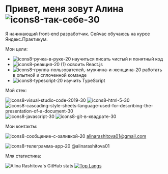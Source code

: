 # Привет, меня зовут Алина ![icons8-так-себе-30](https://user-images.githubusercontent.com/104506032/204129027-7cb43f0b-43bb-4b63-b347-c40b6ac1c686.png)

Я начинающий front-end разработчик. Сейчас обучаюсь на курсе Яндекс.Практикум.

Мои цели:

* ![icons8-ручка-в-руке-20](https://user-images.githubusercontent.com/104506032/204128801-c27bc1ef-e280-41e6-ab9d-ab6cb51bf367.png) научиться писать чистый и понятный код
* ![icons8-реакция-20 (1)](https://user-images.githubusercontent.com/104506032/204128784-15ca8f87-2214-4a5b-841c-3a9381725ef5.png) освоить React.js
* ![icons8-группа-пользователей,-мужчина-и-женщина-20](https://user-images.githubusercontent.com/104506032/204128660-fae433fa-e60b-44b1-9c16-8a79a4c01bf8.png) работать в опытной и сплоченной команде
* ![icons8-typescript-20](https://user-images.githubusercontent.com/104506032/204128839-ffd55522-ffad-4d25-b6cc-57aa31e7a70f.png) изучить TypeScript


Мой стек:

![icons8-visual-studio-code-2019-30](https://user-images.githubusercontent.com/104506032/204128441-fe3d75fd-5bb8-4341-bf1f-7b598faba96a.png) ![icons8-html-5-30](https://user-images.githubusercontent.com/104506032/204128401-4b085764-ca58-46c5-9b3d-3c7c4c680a0b.png) ![icons8-cascading-style-sheets-language-used-for-describing-the-presentation-of-a-document-30](https://user-images.githubusercontent.com/104506032/204128475-80e9e99a-20db-494f-89b5-220ffd5abd28.png) ![icons8-javascript-30](https://user-images.githubusercontent.com/104506032/204128496-5a02dbaf-e5f1-4952-bf50-c1ecd5e22c8e.png) ![icons8-git-в-квадрате-30](https://user-images.githubusercontent.com/104506032/204128513-a08cd9b7-801d-408b-9bb7-bacb3bc72a7b.png)

Мои контакты: 

![icons8-сообщение-с-заливкой-20](https://user-images.githubusercontent.com/104506032/204129623-b5964086-2c30-4a8d-abfe-a7600ef1d5e5.png) alinarashitova01@gmail.com

![icons8-телеграмма-app-20](https://user-images.githubusercontent.com/104506032/204129658-a77cee69-4a1c-4df3-94a6-84f87e4fbe97.png) @alinarashitova01

Мля статистика:

![Alina Rashitova's GitHub stats](https://github-readme-stats.vercel.app/api?username=AlinaRashitova&show_icons=true)
[![Top Langs](https://github-readme-stats.vercel.app/api/top-langs/?username=AlinaRashitova&layout=compact)](https://github.com/AlinaRashitova/github-readme-stats)



